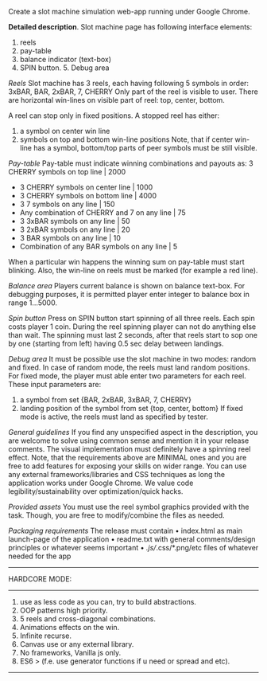 Create a slot machine simulation web-app running under Google Chrome.

**Detailed description**.
Slot machine page has following interface elements: 
1. reels
2. pay-table
3. balance indicator (text-box)
4. SPIN button. 5. Debug area

_Reels_
Slot machine has 3 reels, each having following 5 symbols in order: 3xBAR, BAR, 2xBAR, 7, CHERRY
Only part of the reel is visible to user. There are horizontal win-lines on visible part of reel: top, center, bottom.

A reel can stop only in fixed positions. A stopped reel has either:

1. a symbol on center win line
2. symbols on top and bottom win-line positions
   Note, that if center win-line has a symbol, bottom/top parts of peer symbols must be still visible.

_Pay-table_
Pay-table must indicate winning combinations and payouts as: 3 CHERRY symbols on top line | 2000
* 3 CHERRY symbols on center line | 1000
* 3 CHERRY symbols on bottom line | 4000
* 3 7 symbols on any line | 150
* Any combination of CHERRY and 7 on any line | 75
* 3 3xBAR symbols on any line | 50
* 3 2xBAR symbols on any line | 20
* 3 BAR symbols on any line | 10
* Combination of any BAR symbols on any line | 5

When a particular win happens the winning sum on pay-table must start blinking.
Also, the win-line on reels must be marked (for example a red line).

_Balance area_
Players current balance is shown on balance text-box. For debugging purposes, it is permitted player enter integer to balance box in range 1...5000.

_Spin button_
Press on SPIN button start spinning of all three reels. Each spin costs player 1 coin. During the reel spinning player can not do anything else than wait. The spinning must last 2 seconds, after that reels start to sop one by one (starting from left) having 0.5 sec delay between landings.

_Debug area_
It must be possible use the slot machine in two modes: random and fixed. In case of random mode, the reels must land random positions. For fixed mode, the player must able enter two parameters for each reel. These input parameters are:

1. a symbol from set {BAR, 2xBAR, 3xBAR, 7, CHERRY}
2. landing position of the symbol from set {top, center, bottom}
   If fixed mode is active, the reels must land as specified by tester.

_General guidelines_
If you find any unspecified aspect in the description, you are welcome to solve using common sense and mention it in your release comments. The visual implementation must definitely have a spinning reel effect. Note, that the requirements above are MINIMAL ones and you are free to add features for exposing your skills on wider range. You can use any external frameworks/libraries and CSS techniques as long the application works under Google Chrome. We value code legibility/sustainability over optimization/quick hacks.

_Provided assets_
You must use the reel symbol graphics provided with the task. Though, you are free to modify/combine the files as needed.

_Packaging requirements_
The release must contain
• index.html as main launch-page of the application
• readme.txt with general comments/design principles or whatever seems important
• _.js/_.css/\*.png/etc files of whatever needed for the app

---

HARDCORE MODE:

---

1. use as less code as you can, try to build abstractions.
2. OOP patterns high priority.
3. 5 reels and cross-diagonal combinations.
4. Animations effects on the win.
5. Infinite recurse.
6. Canvas use or any external library.
7. No frameworks, Vanilla js only.
8. ES6 > (f.e. use generator functions if u need or spread and etc).

---
